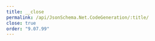 ```yaml
---
title: __close
permalink: /api/JsonSchema.Net.CodeGeneration/:title/
close: true
order: "9.07.99"
---
```

